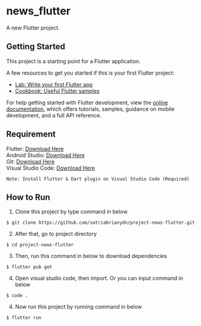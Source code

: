 # news_flutter

A new Flutter project.

## Getting Started

This project is a starting point for a Flutter application.

A few resources to get you started if this is your first Flutter project:

- [Lab: Write your first Flutter app](https://docs.flutter.dev/get-started/codelab)
- [Cookbook: Useful Flutter samples](https://docs.flutter.dev/cookbook)

For help getting started with Flutter development, view the
[online documentation](https://docs.flutter.dev/), which offers tutorials,
samples, guidance on mobile development, and a full API reference.

## Requirement
Flutter: [Download Here](https://fluter.dev)</br>
Android Studio: [Download Here](https://developer.android.com/studio)</br>
Git: [Download Here](https://git-scm.com/downloads)</br>
Visual Studio Code: [Download Here](https://code.visualstudio.com)</br>
```
Note: Install Flutter & Dart plugin on Visual Studio Code (Required)
```

## How to Run
1. Clone this project by type command in below
```
$ git clone https://github.com/satriabrianydn/project-news-flutter.git
```
2. After that, go to project directory
```
$ cd project-news-flutter
```
3. Then, run this command in below to download dependencies
```
$ flutter pub get
```
4. Open visual studio code, then import. Or you can input command in below
```
$ code .
```
4. Now run this project by running command in below
```
$ flutter run
```
